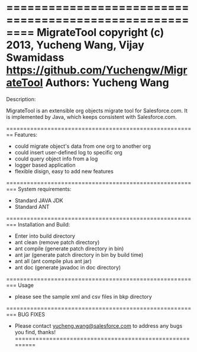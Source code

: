 ========================================================
MigrateTool
copyright (c) 2013, Yucheng Wang,  Vijay Swamidass
https://github.com/Yuchengw/MigrateTool
Authors: Yucheng Wang
========================================================
Description:

MigrateTool is an extensible org objects migrate tool for Salesforce.com. 
It is implemented by Java, which keeps consistent with Salesforce.com.

========================================================
Features:

- could migrate object's data from one org to another org
- could insert user-defined log to specific org
- could query object info from a log
- logger based application
- flexible disign, easy to add new features

=========================================================
System requirements:

- Standard JAVA JDK
- Standard ANT 

=========================================================
Installation and Build:

- Enter into build directory
- ant clean (remove patch directory)
- ant compile (generate patch directory in bin)
- ant jar (generate patch directory in bin by build time)
- ant all (ant compile plus ant jar)
- ant doc (generate javadoc in doc directory)

=========================================================
Usage
- please see the sample xml and csv files in bkp directory 

=========================================================
BUG FIXES
- Please contact yucheng.wang@salesforce.com to address any 
  bugs you find, thanks!
=========================================================






